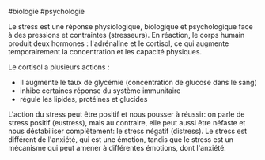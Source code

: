 #biologie #psychologie 

Le stress est une réponse physiologique, biologique et psychologique face à des pressions et contraintes (stresseurs). En réaction, le corps humain produit deux hormones : l'adrénaline et le cortisol, ce qui augmente temporairement la concentration et les capacité physiques.

Le cortisol a plusieurs actions :
- Il augmente le taux de glycémie (concentration de glucose dans le sang)
- inhibe certaines réponse du système immunitaire
- régule les lipides, protéines et glucides

L'action du stress peut être positif et nous pousser à réussir: on parle de stress positif (eustress), mais au contraire, elle peut aussi être néfaste et nous déstabiliser complètement: le stress négatif (distress). Le stress est différent de l'anxiété, qui est une émotion, tandis que le stress est un mécanisme qui peut amener à différentes émotions, dont l'anxiété.